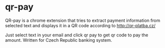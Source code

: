 # qr-pay
QR-pay is a chrome extension that tries to extract payment information from
selected text and displays it in a QR code according to http://qr-platba.cz/

Just select text in your email and click qr pay to get qr code to pay the amount.
Written for Czech Republic banking system.

